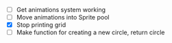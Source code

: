- [ ] Get animations system working
- [ ] Move animations into Sprite pool
- [x] Stop printing grid
- [ ] Make function for creating a new circle, return circle